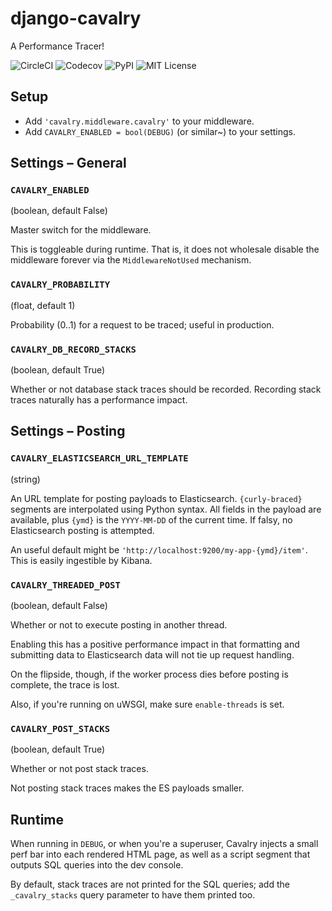 # django-cavalry

A Performance Tracer!

![CircleCI](https://img.shields.io/github/workflow/status/valohai/django-cavalry/build)
![Codecov](https://img.shields.io/codecov/c/github/valohai/django-cavalry.svg)
![PyPI](https://img.shields.io/pypi/v/django-cavalry.svg)
![MIT License](https://img.shields.io/github/license/valohai/django-cavalry.svg)


## Setup

* Add `'cavalry.middleware.cavalry'` to your middleware.
* Add `CAVALRY_ENABLED = bool(DEBUG)` (or similar~) to your settings.

## Settings – General

### `CAVALRY_ENABLED`
(boolean, default False)

Master switch for the middleware.

This is toggleable during runtime. That is, it does not
wholesale disable the middleware forever via the `MiddlewareNotUsed` mechanism.

### `CAVALRY_PROBABILITY`
(float, default 1)

Probability (0..1) for a request to be traced; useful in production.

### `CAVALRY_DB_RECORD_STACKS`
(boolean, default True)

Whether or not database stack traces should be recorded.
Recording stack traces naturally has a performance impact.

## Settings – Posting

### `CAVALRY_ELASTICSEARCH_URL_TEMPLATE`
(string)

An URL template for posting payloads to Elasticsearch.
`{curly-braced}` segments are interpolated using Python syntax.
All fields in the payload are available, plus `{ymd}` is the `YYYY-MM-DD` of the current time.
If falsy, no Elasticsearch posting is attempted.

An useful default might be `'http://localhost:9200/my-app-{ymd}/item'`. This is easily ingestible by Kibana.

### `CAVALRY_THREADED_POST`

(boolean, default False)

Whether or not to execute posting in another thread.

Enabling this has a positive performance impact in that formatting and submitting data to Elasticsearch data
will not tie up request handling.

On the flipside, though, if the worker process dies before posting is complete, the trace is lost.

Also, if you're running on uWSGI, make sure `enable-threads` is set.

### `CAVALRY_POST_STACKS`

(boolean, default True)

Whether or not post stack traces.

Not posting stack traces makes the ES payloads smaller.

## Runtime

When running in `DEBUG`, or when you're a superuser, Cavalry injects a small perf bar
into each rendered HTML page, as well as a script segment that outputs SQL queries into the dev console.

By default, stack traces are not printed for the SQL queries; add the `_cavalry_stacks` query parameter to have
them printed too.
